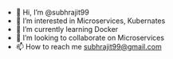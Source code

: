 - 👋 Hi, I’m @subhrajit99
- 👀 I’m interested in Microservices, Kubernates
- 🌱 I’m currently learning Docker
- 💞️ I’m looking to collaborate on Microservices
- 📫 How to reach me subhrajit99@gmail.com

<!---
subhrajit99/subhrajit99 is a ✨ special ✨ repository because its `README.md` (this file) appears on your GitHub profile.
You can click the Preview link to take a look at your changes.
--->
